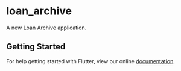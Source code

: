 # loan_archive

A new Loan Archive application.

## Getting Started

For help getting started with Flutter, view our online
[documentation](https://flutter.io/).
